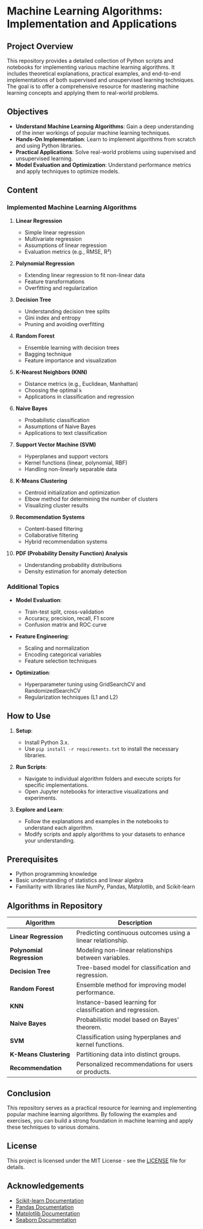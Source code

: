 # Machine Learning Algorithms: Implementation and Applications

## Project Overview
This repository provides a detailed collection of Python scripts and notebooks for implementing various machine learning algorithms. It includes theoretical explanations, practical examples, and end-to-end implementations of both supervised and unsupervised learning techniques. The goal is to offer a comprehensive resource for mastering machine learning concepts and applying them to real-world problems.

## Objectives
- **Understand Machine Learning Algorithms**: Gain a deep understanding of the inner workings of popular machine learning techniques.
- **Hands-On Implementation**: Learn to implement algorithms from scratch and using Python libraries.
- **Practical Applications**: Solve real-world problems using supervised and unsupervised learning.
- **Model Evaluation and Optimization**: Understand performance metrics and apply techniques to optimize models.

## Content

### **Implemented Machine Learning Algorithms**

1. **Linear Regression**
   - Simple linear regression
   - Multivariate regression
   - Assumptions of linear regression
   - Evaluation metrics (e.g., RMSE, R²)

2. **Polynomial Regression**
   - Extending linear regression to fit non-linear data
   - Feature transformations
   - Overfitting and regularization

3. **Decision Tree**
   - Understanding decision tree splits
   - Gini index and entropy
   - Pruning and avoiding overfitting

4. **Random Forest**
   - Ensemble learning with decision trees
   - Bagging technique
   - Feature importance and visualization

5. **K-Nearest Neighbors (KNN)**
   - Distance metrics (e.g., Euclidean, Manhattan)
   - Choosing the optimal `k`
   - Applications in classification and regression

6. **Naive Bayes**
   - Probabilistic classification
   - Assumptions of Naive Bayes
   - Applications to text classification

7. **Support Vector Machine (SVM)**
   - Hyperplanes and support vectors
   - Kernel functions (linear, polynomial, RBF)
   - Handling non-linearly separable data

8. **K-Means Clustering**
   - Centroid initialization and optimization
   - Elbow method for determining the number of clusters
   - Visualizing cluster results

9. **Recommendation Systems**
   - Content-based filtering
   - Collaborative filtering
   - Hybrid recommendation systems

10. **PDF (Probability Density Function) Analysis**
    - Understanding probability distributions
    - Density estimation for anomaly detection

### **Additional Topics**
- **Model Evaluation**:
  - Train-test split, cross-validation
  - Accuracy, precision, recall, F1 score
  - Confusion matrix and ROC curve

- **Feature Engineering**:
  - Scaling and normalization
  - Encoding categorical variables
  - Feature selection techniques

- **Optimization**:
  - Hyperparameter tuning using GridSearchCV and RandomizedSearchCV
  - Regularization techniques (L1 and L2)

## How to Use

1. **Setup**:
   - Install Python 3.x.
   - Use `pip install -r requirements.txt` to install the necessary libraries.

2. **Run Scripts**:
   - Navigate to individual algorithm folders and execute scripts for specific implementations.
   - Open Jupyter notebooks for interactive visualizations and experiments.

3. **Explore and Learn**:
   - Follow the explanations and examples in the notebooks to understand each algorithm.
   - Modify scripts and apply algorithms to your datasets to enhance your understanding.

## Prerequisites
- Python programming knowledge
- Basic understanding of statistics and linear algebra
- Familiarity with libraries like NumPy, Pandas, Matplotlib, and Scikit-learn

## Algorithms in Repository

| **Algorithm**            | **Description**                                             |
|---------------------------|-------------------------------------------------------------|
| **Linear Regression**     | Predicting continuous outcomes using a linear relationship. |
| **Polynomial Regression** | Modeling non-linear relationships between variables.        |
| **Decision Tree**         | Tree-based model for classification and regression.         |
| **Random Forest**         | Ensemble method for improving model performance.            |
| **KNN**                   | Instance-based learning for classification and regression.  |
| **Naive Bayes**           | Probabilistic model based on Bayes' theorem.                |
| **SVM**                   | Classification using hyperplanes and kernel functions.      |
| **K-Means Clustering**    | Partitioning data into distinct groups.                     |
| **Recommendation**        | Personalized recommendations for users or products.        |

## Conclusion
This repository serves as a practical resource for learning and implementing popular machine learning algorithms. By following the examples and exercises, you can build a strong foundation in machine learning and apply these techniques to various domains.

## License
This project is licensed under the MIT License - see the [LICENSE](LICENSE) file for details.

## Acknowledgements
- [Scikit-learn Documentation](https://scikit-learn.org/stable/documentation.html)
- [Pandas Documentation](https://pandas.pydata.org/pandas-docs/stable/)
- [Matplotlib Documentation](https://matplotlib.org/stable/contents.html)
- [Seaborn Documentation](https://seaborn.pydata.org/)
